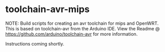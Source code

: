 toolchain-avr-mips
==================

NOTE: Build scripts for creating an avr toolchain for mips and OpenWRT.  This is based on toolchain-avr from the Arduino IDE. View the Readme @ https://github.com/arduino/toolchain-avr for more information.

Instructions coming shortly.

